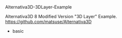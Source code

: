 Alternativa3D-3DLayer-Example


Alternativa3D 8 Modified Version "3D Layer" Example.
https://github.com/matsuse/Alternativa3D

- basic
